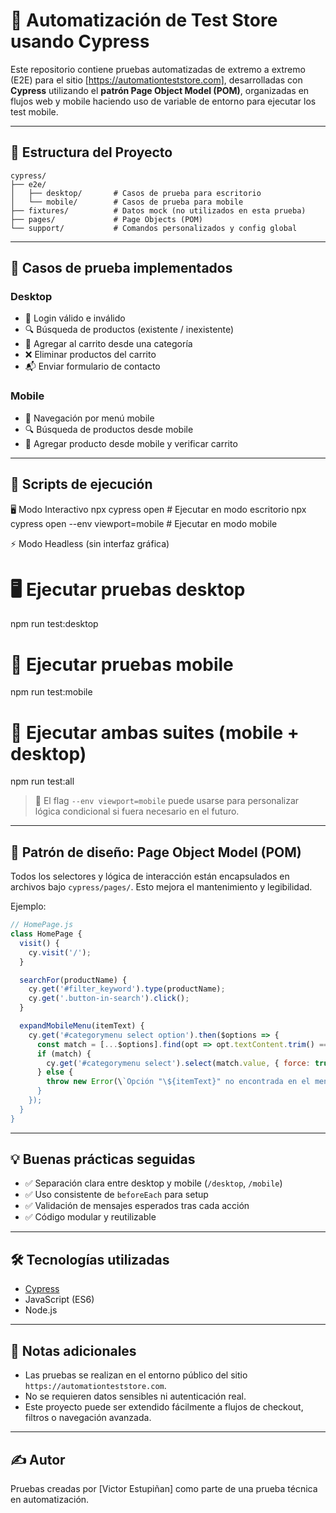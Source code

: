 
# 🧪 Automatización de Test Store usando Cypress

Este repositorio contiene pruebas automatizadas de extremo a extremo (E2E) para el sitio [https://automationteststore.com], desarrolladas con **Cypress** utilizando el **patrón Page Object Model (POM)**, organizadas en flujos web y mobile haciendo uso de variable de entorno para ejecutar los test mobile.

---

## 📁 Estructura del Proyecto

```
cypress/
├── e2e/
│   ├── desktop/       # Casos de prueba para escritorio
│   └── mobile/        # Casos de prueba para mobile
├── fixtures/          # Datos mock (no utilizados en esta prueba)
├── pages/             # Page Objects (POM)
└── support/           # Comandos personalizados y config global
```

---

## 🧪 Casos de prueba implementados

### Desktop
- 🔐 Login válido e inválido
- 🔍 Búsqueda de productos (existente / inexistente)
- 🛒 Agregar al carrito desde una categoría
- ❌ Eliminar productos del carrito
- 📬 Enviar formulario de contacto

### Mobile
- 📂 Navegación por menú mobile
- 🔍 Búsqueda de productos desde mobile
- 🛒 Agregar producto desde mobile y verificar carrito

---

## 🚀 Scripts de ejecución

🖥️ Modo Interactivo
npx cypress open                     # Ejecutar en modo escritorio
npx cypress open --env viewport=mobile  # Ejecutar en modo mobile

⚡ Modo Headless (sin interfaz gráfica)
  # 🖥️ Ejecutar pruebas desktop
npm run test:desktop

# 📱 Ejecutar pruebas mobile
npm run test:mobile

# 🧪 Ejecutar ambas suites (mobile + desktop)
npm run test:all


> 📌 El flag `--env viewport=mobile` puede usarse para personalizar lógica condicional si fuera necesario en el futuro.

---

## 🧱 Patrón de diseño: Page Object Model (POM)

Todos los selectores y lógica de interacción están encapsulados en archivos bajo `cypress/pages/`. Esto mejora el mantenimiento y legibilidad.

Ejemplo:

```js
// HomePage.js
class HomePage {
  visit() {
    cy.visit('/');
  }

  searchFor(productName) {
    cy.get('#filter_keyword').type(productName);
    cy.get('.button-in-search').click();
  }

  expandMobileMenu(itemText) {
    cy.get('#categorymenu select option').then($options => {
      const match = [...$options].find(opt => opt.textContent.trim() === itemText);
      if (match) {
        cy.get('#categorymenu select').select(match.value, { force: true });
      } else {
        throw new Error(\`Opción "\${itemText}" no encontrada en el menú.\`);
      }
    });
  }
}
```

---

## 💡 Buenas prácticas seguidas

- ✅ Separación clara entre desktop y mobile (`/desktop`, `/mobile`)
- ✅ Uso consistente de `beforeEach` para setup
- ✅ Validación de mensajes esperados tras cada acción
- ✅ Código modular y reutilizable

---

## 🛠 Tecnologías utilizadas

- [Cypress](https://www.cypress.io/)
- JavaScript (ES6)
- Node.js

---

## 📌 Notas adicionales

- Las pruebas se realizan en el entorno público del sitio `https://automationteststore.com`.
- No se requieren datos sensibles ni autenticación real.
- Este proyecto puede ser extendido fácilmente a flujos de checkout, filtros o navegación avanzada.

---

## ✍️ Autor

Pruebas creadas por [Victor Estupiñan] como parte de una prueba técnica en automatización.
